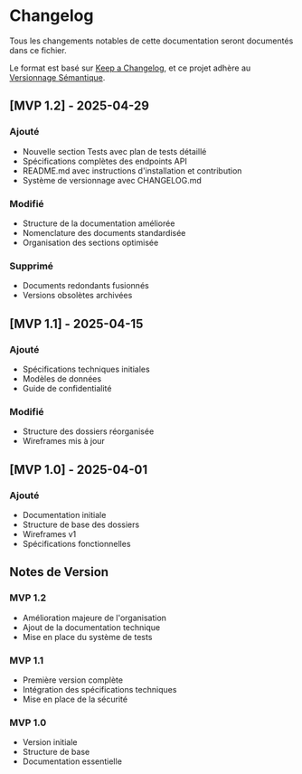 # Changelog

Tous les changements notables de cette documentation seront documentés dans ce fichier.

Le format est basé sur [Keep a Changelog](https://keepachangelog.com/fr/1.0.0/),
et ce projet adhère au [Versionnage Sémantique](https://semver.org/lang/fr/).

## [MVP 1.2] - 2025-04-29

### Ajouté
- Nouvelle section Tests avec plan de tests détaillé
- Spécifications complètes des endpoints API
- README.md avec instructions d'installation et contribution
- Système de versionnage avec CHANGELOG.md

### Modifié
- Structure de la documentation améliorée
- Nomenclature des documents standardisée
- Organisation des sections optimisée

### Supprimé
- Documents redondants fusionnés
- Versions obsolètes archivées

## [MVP 1.1] - 2025-04-15

### Ajouté
- Spécifications techniques initiales
- Modèles de données
- Guide de confidentialité

### Modifié
- Structure des dossiers réorganisée
- Wireframes mis à jour

## [MVP 1.0] - 2025-04-01

### Ajouté
- Documentation initiale
- Structure de base des dossiers
- Wireframes v1
- Spécifications fonctionnelles

## Notes de Version

### MVP 1.2
- Amélioration majeure de l'organisation
- Ajout de la documentation technique
- Mise en place du système de tests

### MVP 1.1
- Première version complète
- Intégration des spécifications techniques
- Mise en place de la sécurité

### MVP 1.0
- Version initiale
- Structure de base
- Documentation essentielle 